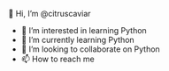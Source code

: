 👋 Hi, I’m @citruscaviar
- 👀 I’m interested in learning Python
- 🌱 I’m currently learning Python
- 💞️ I’m looking to collaborate on Python
- 📫 How to reach me 

